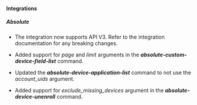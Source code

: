 
#### Integrations

##### Absolute

- The integration now supports API V3. Refer to the integration documentation for any breaking changes.

- Added support for *page* and *limit* arguments in the ***absolute-custom-device-field-list*** command. 
- Updated the ***absolute-device-application-list*** command to not use the *account_uids* argument.
- Added support for *exclude_missing_devices* argument in the ***absolute-device-unenroll*** command.